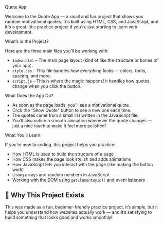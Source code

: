 Quote App
 
Welcome to the Quote App — a small and fun project that shows you random motivational quotes. It's built using HTML, CSS, and JavaScript, and it's a great little practice project if you're just starting to learn web development.

What’s in the Project?

Here are the three main files you'll be working with:

- `index.html` – The main page layout (kind of like the structure or bones of your app).
- `style.css` – This file handles how everything looks — colors, fonts, spacing, and more.
- `script.js` – This is where the magic happens! It handles how quotes change when you click the button.

 What Does the App Do?

- As soon as the page loads, you'll see a motivational quote.
- Click the "Show Quote" button to see a new one each time.
- The quotes come from a small list written in the JavaScript file.
- You’ll also notice a smooth animation whenever the quote changes — just a nice touch to make it feel more polished!


What You’ll Learn

If you’re new to coding, this project helps you practice:

- How HTML is used to build the structure of a page
- How CSS makes the page look stylish and adds animations
- How JavaScript lets you interact with the page (like making the button work)
- Using arrays and random numbers in JavaScript
- Working with the DOM using `getElementById()` and event listeners


## 🙌 Why This Project Exists

This was made as a fun, beginner-friendly practice project. It’s simple, but it helps you understand how websites actually work — and it’s satisfying to build something that looks good and works smoothly!

